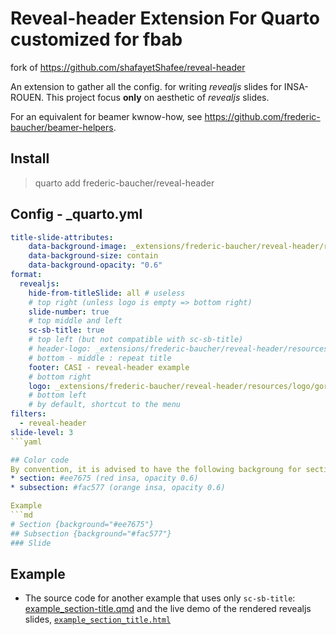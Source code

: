 # Reveal-header Extension For Quarto customized for fbab
fork of https://github.com/shafayetShafee/reveal-header

An extension to gather all the config. for writing _revealjs_ slides for INSA-ROUEN.
This project focus **only** on aesthetic of _revealjs_ slides.

For an equivalent for beamer kwnow-how, see https://github.com/frederic-baucher/beamer-helpers.

## Install
> quarto add frederic-baucher/reveal-header

## Config - _quarto.yml
```yaml
title-slide-attributes:
    data-background-image: _extensions/frederic-baucher/reveal-header/resources/img/_template_first_slide.png
    data-background-size: contain
    data-background-opacity: "0.6"
format: 
  revealjs:
    hide-from-titleSlide: all # useless
    # top right (unless logo is empty => bottom right)
    slide-number: true
    # top middle and left
    sc-sb-title: true
    # top left (but not compatible with sc-sb-title)
    # header-logo: _extensions/frederic-baucher/reveal-header/resources/reveal_logo.svg
    # bottom - middle : repeat title
    footer: CASI - reveal-header example
    # bottom right
    logo: _extensions/frederic-baucher/reveal-header/resources/logo/gorilla.64x.png
    # bottom left
    # by default, shortcut to the menu
filters: 
  - reveal-header
slide-level: 3
```yaml

## Color code
By convention, it is advised to have the following backgroung for sections and sub-sections
* section: #ee7675 (red insa, opacity 0.6)
* subsection: #fac577 (orange insa, opacity 0.6)

Example
```md
# Section {background="#ee7675"}
## Subsection {background="#fac577"}
### Slide
```

## Example

- The source code for another example that uses only `sc-sb-title`: [example_section-title.qmd](example_section-title.qmd) and the live demo of the rendered revealjs slides, [`example_section_title.html`](https://shafayetshafee.github.io/reveal-header/example_section_title.html)
